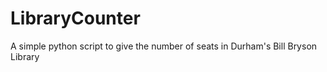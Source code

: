 # LibraryCounter
A simple python script to give the number of seats in Durham's Bill Bryson Library

